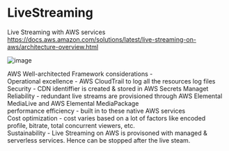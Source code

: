 # LiveStreaming
Live Streaming with AWS services
https://docs.aws.amazon.com/solutions/latest/live-streaming-on-aws/architecture-overview.html


![image](https://github.com/venkatabinary/LiveStreaming/assets/96198186/ddf4b511-c95b-45b8-a11e-6c5b9bca1e14)


AWS Well-architected Framework considerations - <br>
Operational excellence - AWS CloudTrail to log all the resources log files <br>
Security - CDN identiffier is created & stored in AWS Secrets Managet <br>
Reliability - redundant live streams are provisioned through AWS Elemental MediaLive and AWS Elemental MediaPackage <br>
performance efficiency - built in to these native AWS services <br>
Cost optimization - cost varies based on a lot of factors like encoded profile, bitrate, total concurrent viewers, etc. <br> 
Sustainability - Live Streaming on AWS is provisoned with managed & serverless services. Hence can be stopped after the live steam. <br>

